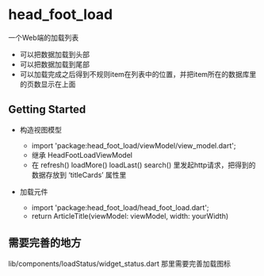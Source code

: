 # head_foot_load

一个Web端的加载列表

- 可以把数据加载到头部
- 可以把数据加载到尾部
- 可以加载完成之后得到不规则item在列表中的位置，并把item所在的数据库里的页数显示在上面
  

## Getting Started

- 构造视图模型
  - import 'package:head_foot_load/viewModel/view_model.dart';
  - 继承 HeadFootLoadViewModel
  - 在 refresh() loadMore() loadLast() search() 里发起http请求，把得到的数据存放到 ‘titleCards’ 属性里

- 加载元件
  - import 'package:head_foot_load/head_foot_load.dart'; 
  - return ArticleTitle(viewModel: viewModel, width: yourWidth)

## 需要完善的地方

lib/components/loadStatus/widget_status.dart 那里需要完善加载图标